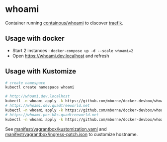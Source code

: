 # whoami

Container running [containous/whoami](https://hub.docker.com/r/containous/whoami/dockerfile) to discover [traefik](../traefik/README.md).

## Usage with docker

* Start 2 instances : `docker-compose up -d --scale whoami=2`
* Open https://whoami.dev.localhost and refresh

## Usage with Kustomize

```bash
# create namespace
kubectl create namespace whoami

# http://whoami.dev.localhost
kubectl -n whoami apply -k https://github.com/mborne/docker-devbox/whoami/manifest/base
# https://whoami.dev.quadtreeworld.net
kubectl -n whoami apply -k https://github.com/mborne/docker-devbox/whoami/manifest/qtw-dev
# https://whoami.poc-k8s.quadtreeworld.net
kubectl -n whoami apply -k https://github.com/mborne/docker-devbox/whoami/manifest/poc-k8s
```

See [manifest/vagrantbox/kustomization.yaml](./manifest/vagrantbox/kustomization.yaml) and [manifest/vagrantbox/ingress-patch.json](./manifest/vagrantbox/ingress-patch.json) to customize hostname.
